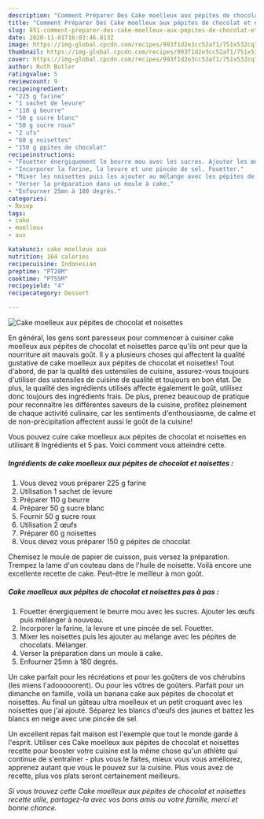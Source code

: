 ```yaml
---
description: "Comment Préparer Des Cake moelleux aux pépites de chocolat et noisettes"
title: "Comment Préparer Des Cake moelleux aux pépites de chocolat et noisettes"
slug: 851-comment-preparer-des-cake-moelleux-aux-pepites-de-chocolat-et-noisettes
date: 2020-11-01T16:03:46.813Z
image: https://img-global.cpcdn.com/recipes/993f1d2e3cc52af1/751x532cq70/cake-moelleux-aux-pepites-de-chocolat-et-noisettes-photo-principale-de-la-recette.jpg
thumbnail: https://img-global.cpcdn.com/recipes/993f1d2e3cc52af1/751x532cq70/cake-moelleux-aux-pepites-de-chocolat-et-noisettes-photo-principale-de-la-recette.jpg
cover: https://img-global.cpcdn.com/recipes/993f1d2e3cc52af1/751x532cq70/cake-moelleux-aux-pepites-de-chocolat-et-noisettes-photo-principale-de-la-recette.jpg
author: Ruth Butler
ratingvalue: 5
reviewcount: 9
recipeingredient:
- "225 g farine"
- "1 sachet de levure"
- "110 g beurre"
- "50 g sucre blanc"
- "50 g sucre roux"
- "2 ufs"
- "60 g noisettes"
- "150 g ppites de chocolat"
recipeinstructions:
- "Fouetter énergiquement le beurre mou avec les sucres. Ajouter les œufs puis mélanger à nouveau."
- "Incorporer la farine, la levure et une pincée de sel. Fouetter."
- "Mixer les noisettes puis les ajouter au mélange avec les pépites de chocolats. Mélanger."
- "Verser la préparation dans un moule à cake."
- "Enfourner 25mn à 180 degrés."
categories:
- Resep
tags:
- cake
- moelleux
- aux

katakunci: cake moelleux aux 
nutrition: 164 calories
recipecuisine: Indonesian
preptime: "PT28M"
cooktime: "PT55M"
recipeyield: "4"
recipecategory: Dessert

---
```



![Cake moelleux aux pépites de chocolat et noisettes](https://img-global.cpcdn.com/recipes/993f1d2e3cc52af1/751x532cq70/cake-moelleux-aux-pepites-de-chocolat-et-noisettes-photo-principale-de-la-recette.jpg)

En général, les gens sont paresseux pour commencer à cuisiner cake moelleux aux pépites de chocolat et noisettes parce qu'ils ont peur que la nourriture ait mauvais goût. Il y a plusieurs choses qui affectent la qualité gustative de cake moelleux aux pépites de chocolat et noisettes! Tout d'abord, de par la qualité des ustensiles de cuisine, assurez-vous toujours d'utiliser des ustensiles de cuisine de qualité et toujours en bon état. De plus, la qualité des ingrédients utilisés affecte également le goût, utilisez donc toujours des ingrédients frais. De plus, prenez beaucoup de pratique pour reconnaître les différentes saveurs de la cuisine, profitez pleinement de chaque activité culinaire, car les sentiments d'enthousiasme, de calme et de non-précipitation affectent aussi le goût de la cuisine!

<!--inarticleads1-->

Vous pouvez cuire cake moelleux aux pépites de chocolat et noisettes en utilisant 8 Ingrédients et 5 pas. Voici comment vous atteindre cette.

##### Ingrédients de cake moelleux aux pépites de chocolat et noisettes :

1. Vous devez vous préparer 225 g farine
1. Utilisation 1 sachet de levure
1. Préparer 110 g beurre
1. Préparer 50 g sucre blanc
1. Fournir 50 g sucre roux
1. Utilisation 2 œufs
1. Préparer 60 g noisettes
1. Vous devez vous préparer 150 g pépites de chocolat


Chemisez le moule de papier de cuisson, puis versez la préparation. Trempez la lame d&#39;un couteau dans de l&#39;huile de noisette. Voilà encore une excellente recette de cake. Peut-être le meilleur à mon goût. 

<!--inarticleads2-->

##### Cake moelleux aux pépites de chocolat et noisettes pas à pas :

1. Fouetter énergiquement le beurre mou avec les sucres. Ajouter les œufs puis mélanger à nouveau.
1. Incorporer la farine, la levure et une pincée de sel. Fouetter.
1. Mixer les noisettes puis les ajouter au mélange avec les pépites de chocolats. Mélanger.
1. Verser la préparation dans un moule à cake.
1. Enfourner 25mn à 180 degrés.


Un cake parfait pour les récréations et pour les goûters de vos chérubins (les miens l&#39;adooooorent). Ou pour les vôtres de goûters. Parfait pour un dimanche en famille, voilà un banana cake aux pépites de chocolat et noisettes. Au final un gâteau ultra moelleux et un petit croquant avec les noisettes que j&#39;ai ajouté. Séparez les blancs d&#39;œufs des jaunes et battez les blancs en neige avec une pincée de sel. 

<!--inarticleads1-->

<p>
Un excellent repas fait maison est l'exemple que tout le monde garde à l'esprit. Utiliser ces Cake moelleux aux pépites de chocolat et noisettes recette pour booster votre cuisine est la même chose qu'un athlète qui continue de s'entraîner - plus vous le faites, mieux vous vous améliorez, apprenez autant que vous le pouvez sur la cuisine. Plus vous avez de recette, plus vos plats seront certainement meilleurs.
</p>

<p>
<i>Si vous trouvez cette Cake moelleux aux pépites de chocolat et noisettes recette utile, partagez-la avec vos bons amis ou votre famille, merci et bonne chance.</i>
</p>
